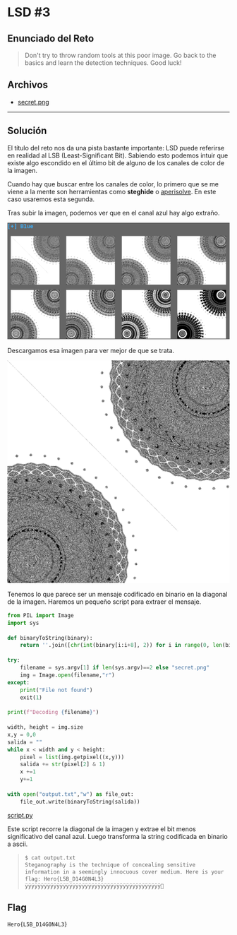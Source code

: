 # LSD \#3

## Enunciado del Reto

>Don't try to throw random tools at this poor image. Go back to the basics and learn the detection techniques. Good luck!

## Archivos

- [secret.png](./secret.png)

- - -

## Solución

El título del reto nos da una pista bastante importante: LSD puede referirse en realidad al LSB (Least-Significant Bit). Sabiendo esto podemos intuir que existe algo escondido en el último bit de alguno de los canales de color de la imagen.

Cuando hay que buscar entre los canales de color, lo primero que se me viene a la mente son herramientas como **steghide** o [aperisolve](https://www.aperisolve.com/). En este caso usaremos esta segunda.

Tras subir la imagen, podemos ver que en el canal azul hay algo extraño.

![aperisolve](./aperisolve.png)

Descargamos esa imagen para ver mejor de que se trata.

![aperisolve](./image_b_1.png)

Tenemos lo que parece ser un mensaje codificado en binario en la diagonal de la imagen. Haremos un pequeño script para extraer el mensaje.

```python
from PIL import Image
import sys

def binaryToString(binary):
    return ''.join([chr(int(binary[i:i+8], 2)) for i in range(0, len(binary), 8)])

try:
    filename = sys.argv[1] if len(sys.argv)==2 else "secret.png"
    img = Image.open(filename,"r")
except:
    print("File not found")
    exit(1)
    
print(f"Decoding {filename}")
    
width, height = img.size
x,y = 0,0
salida = ""
while x < width and y < height:
    pixel = list(img.getpixel((x,y)))
    salida += str(pixel[2] & 1)
    x +=1
    y+=1    
    
with open("output.txt","w") as file_out:
    file_out.write(binaryToString(salida))    
```
[script.py](./script.py)

Este script recorre la diagonal de la imagen y extrae el bit menos significativo del canal azul. Luego transforma la string codificada en binario a ascii.

>~~~
>$ cat output.txt
>Steganography is the technique of concealing sensitive information in a seemingly innocuous cover medium. Here is your flag: Hero{L5B_D14G0N4L3}ÿÿÿÿÿÿÿÿÿÿÿÿÿÿÿÿÿÿÿÿÿÿÿÿÿÿÿÿÿÿÿÿÿÿÿÿÿÿÿÿÿÿÿ
>~~~

## Flag

```
Hero{L5B_D14G0N4L3}
```